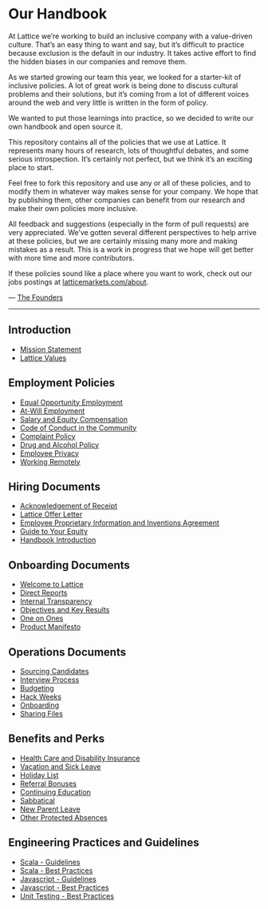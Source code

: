 # Our Handbook

At Lattice we’re working to build an inclusive company with a value-driven culture. That’s an easy thing to want and say, but it’s difficult to practice because exclusion is the default in our industry. It takes active effort to find the hidden biases in our companies and remove them.

As we started growing our team this year, we looked for a starter-kit of inclusive policies. A lot of great work is being done to discuss cultural problems and their solutions, but it’s coming from a lot of different voices around the web and very little is written in the form of policy.

We wanted to put those learnings into practice, so we decided to write our own handbook and open source it.

This repository contains all of the policies that we use at Lattice. It represents many hours of research, lots of thoughtful debates, and some serious introspection. It’s certainly not perfect, but we think it’s an exciting place to start.

Feel free to fork this repository and use any or all of these policies, and to modify them in whatever way makes sense for your company. We hope that by publishing them, other companies can benefit from our research and make their own policies more inclusive.

All feedback and suggestions (especially in the form of pull requests) are very appreciated. We’ve gotten several different perspectives to help arrive at these policies, but we are certainly missing many more and making mistakes as a result. This is a work in progress that we hope will get better with more time and more contributors.

If these policies sound like a place where you want to work, check out our jobs postings at [latticemarkets.com/about](https://latticemarkets.com/about).

— [The Founders](https://twitter.com/latticemarkets)

***


## Introduction
* [Mission Statement](https://github.com/latticemarkets/employee-handbook/blob/master/Mission%20Statement.md)
* [Lattice Values](https://github.com/latticemarkets/employee-handbook/blob/master/Lattice%20Values.md)

## Employment Policies
* [Equal Opportunity Employment](https://github.com/latticemarkets/employee-handbook/blob/master/Employment%20Policies/Equal%20Opportunity%20Employment.md)
* [At-Will Employment](https://github.com/latticemarkets/employee-handbook/blob/master/Employment%20Policies/At-Will%20Employment.md)
* [Salary and Equity Compensation](https://github.com/latticemarkets/employee-handbook/blob/master/Employment%20Policies/Salary%20and%20Equity%20Compensation.md)
* [Code of Conduct in the Community](https://github.com/latticemarkets/employee-handbook/blob/master/Employment%20Policies/Code%20of%20Conduct%20in%20the%20Community.md)
* [Complaint Policy](https://github.com/latticemarkets/employee-handbook/blob/master/Employment%20Policies/Complaint%20Policy.md)
* [Drug and Alcohol Policy](https://github.com/latticemarkets/employee-handbook/blob/master/Employment%20Policies/Drug%20and%20Alcohol%20Policy.md)
* [Employee Privacy](https://github.com/latticemarkets/employee-handbook/blob/master/Employment%20Policies/Employee%20Privacy.md)
* [Working Remotely](https://github.com/latticemarkets/employee-handbook/blob/master/Employment%20Policies/Working%20Remotely.md)

## Hiring Documents
* [Acknowledgement of Receipt](https://github.com/latticemarkets/employee-handbook/blob/master/Hiring%20Documents/Acknowledgment%20of%20Receipt.md)
* [Lattice Offer Letter](https://github.com/latticemarkets/employee-handbook/blob/master/Hiring%20Documents/Lattice%20Offer%20Letter.md)
* [Employee Proprietary Information and Inventions Agreement](https://github.com/latticemarkets/employee-handbook/blob/master/Hiring%20Documents/Employee%20Proprietary%20Information%20and%20Inventions%20Assignment%20Agreement.md)
* [Guide to Your Equity](https://github.com/latticemarkets/employee-handbook/blob/master/Hiring%20Documents/Guide%20to%20Your%20Equity.md)
* [Handbook Introduction](https://github.com/latticemarkets/employee-handbook/blob/master/Hiring%20Documents/Handbook%20Introduction.md)

## Onboarding Documents
* [Welcome to Lattice](https://github.com/latticemarkets/employee-handbook/blob/master/Onboarding%20Documents/Welcome%20to%20Lattice.md)
* [Direct Reports](https://github.com/latticemarkets/employee-handbook/blob/master/Onboarding%20Documents/Direct%20Reports.md)
* [Internal Transparency](https://github.com/latticemarkets/employee-handbook/blob/master/Onboarding%20Documents/Internal%20Transparency.md)
* [Objectives and Key Results](https://github.com/latticemarkets/employee-handbook/blob/master/Onboarding%20Documents/Objectives%20and%20Key%20Results.md)
* [One on Ones](https://github.com/latticemarkets/employee-handbook/blob/master/Onboarding%20Documents/One%20on%20Ones.md)
* [Product Manifesto](https://github.com/latticemarkets/employee-handbook/blob/master/Onboarding%20Documents/Product%20Manifesto.md)

## Operations Documents
* [Sourcing Candidates](https://github.com/latticemarkets/employee-handbook/blob/master/Operations%20Documents/Sourcing%20Candidates.md)
* [Interview Process](https://github.com/latticemarkets/employee-handbook/blob/master/Operations%20Documents/Interview%20Process.md)
* [Budgeting](https://github.com/latticemarkets/employee-handbook/blob/master/Operations%20Documents/Budgeting.md)
* [Hack Weeks](https://github.com/latticemarkets/employee-handbook/blob/master/Operations%20Documents/Hack%20Weeks.md)
* [Onboarding](https://github.com/latticemarkets/employee-handbook/blob/master/Operations%20Documents/Onboarding.md)
* [Sharing Files](https://github.com/latticemarkets/employee-handbook/blob/master/Operations%20Documents/Sharing%20Files.md)

## Benefits and Perks
* [Health Care and Disability Insurance](https://github.com/latticemarkets/employee-handbook/blob/master/Benefits%20and%20Perks/Healthcare%20and%20Disability%20Insurance.md)
* [Vacation and Sick Leave](https://github.com/latticemarkets/employee-handbook/blob/master/Benefits%20and%20Perks/Vacation%20and%20Sick%20Leave.md)
* [Holiday List](https://github.com/latticemarkets/employee-handbook/blob/master/Benefits%20and%20Perks/Holiday%20List.md)
* [Referral Bonuses](https://github.com/latticemarkets/employee-handbook/blob/master/Benefits%20and%20Perks/Referral%20Bonuses.md)
* [Continuing Education](https://github.com/latticemarkets/employee-handbook/blob/master/Benefits%20and%20Perks/Continuing%20Education.md)
* [Sabbatical](https://github.com/latticemarkets/employee-handbook/blob/master/Benefits%20and%20Perks/Sabbatical.md)
* [New Parent Leave](https://github.com/latticemarkets/employee-handbook/blob/master/Benefits%20and%20Perks/New%20Parent%20Leave.md)
* [Other Protected Absences](https://github.com/latticemarkets/employee-handbook/blob/master/Benefits%20and%20Perks/Other%20Protected%20Absences.md)

## Engineering Practices and Guidelines
* [Scala - Guidelines](https://github.com/latticemarkets/employee-handbook/blob/master/Engineering%20Practices/Scala%20-%20Guidelines.md)
* [Scala - Best Practices](https://github.com/latticemarkets/employee-handbook/blob/master/Engineering%20Practices/Scala%20-%20Best%20Practices.md)
* [Javascript - Guidelines](https://github.com/latticemarkets/employee-handbook/blob/master/Engineering%20Practices/Javascript%20-%20Guidelines.md)
* [Javascript - Best Practices](https://github.com/latticemarkets/employee-handbook/blob/master/Engineering%20Practices/Javascript%20-%20Best%20Practices.md)
* [Unit Testing - Best Practices](https://github.com/latticemarkets/employee-handbook/blob/master/Engineering%20Practices/Unit%20Testing%20-%20Best%20Practices.md)
